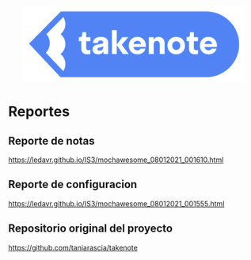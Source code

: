 <p align="center">
  <img src="./assets/logo.png">
</p>

# Reportes
## Reporte de notas
https://ledavr.github.io/IS3/mochawesome_08012021_001610.html
## Reporte de configuracion
https://ledavr.github.io/IS3/mochawesome_08012021_001555.html
## Repositorio original del proyecto
https://github.com/taniarascia/takenote
